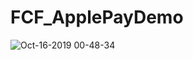 # FCF_ApplePayDemo
![Oct-16-2019 00-48-34](https://user-images.githubusercontent.com/5027957/66829061-055ff200-efaf-11e9-86f3-65ab9a2e5430.gif)
